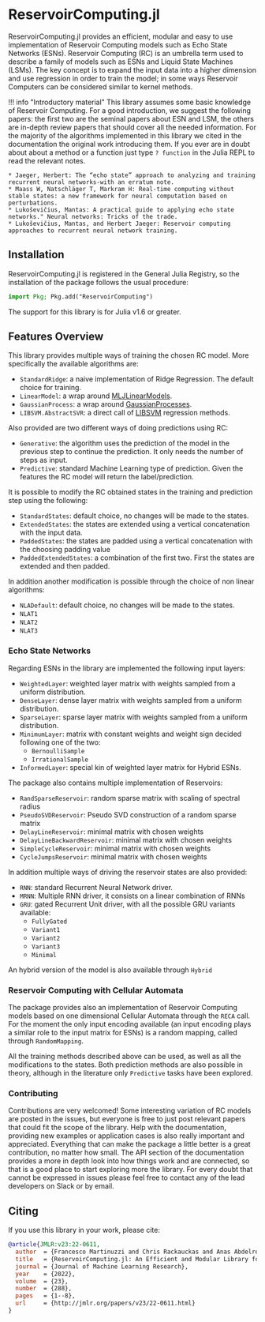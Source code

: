 # ReservoirComputing.jl

ReservoirComputing.jl provides an efficient, modular and easy to use implementation of Reservoir Computing models such as Echo State Networks (ESNs). Reservoir Computing (RC) is an umbrella term used to describe a family of models such as ESNs and Liquid State Machines (LSMs). The key concept is to expand the input data into a higher dimension and use regression in order to train the model; in some ways Reservoir Computers can be considered similar to kernel methods. 


!!! info "Introductory material"
    This library assumes some basic knowledge of Reservoir Computing. For a good introduction, we suggest the following papers: the first two are the seminal papers about ESN and LSM, the others are in-depth review papers that should cover all the needed information. For the majority of the algorithms implemented in this library we cited in the documentation the original work introducing them. If you ever are in doubt about about a method or a function just type ```? function``` in the Julia REPL to read the relevant notes.

    * Jaeger, Herbert: The “echo state” approach to analyzing and training recurrent neural networks-with an erratum note.
    * Maass W, Natschläger T, Markram H: Real-time computing without stable states: a new framework for neural computation based on perturbations.
    * Lukoševičius, Mantas: A practical guide to applying echo state networks." Neural networks: Tricks of the trade.
    * Lukoševičius, Mantas, and Herbert Jaeger: Reservoir computing approaches to recurrent neural network training.
    
## Installation
ReservoirComputing.jl is registered in the General Julia Registry, so the installation of the package follows the usual procedure:
```julia
import Pkg; Pkg.add("ReservoirComputing")
```
The support for this library is for Julia v1.6 or greater.

## Features Overview

This library provides multiple ways of training the chosen RC model. More specifically the available algorithms are:
- ```StandardRidge```: a naive implementation of Ridge Regression. The default choice for training.
- ```LinearModel```: a wrap around [MLJLinearModels](https://juliaai.github.io/MLJLinearModels.jl/stable/).
- ```GaussianProcess```: a wrap around [GaussianProcesses](http://stor-i.github.io/GaussianProcesses.jl/latest/).
- ```LIBSVM.AbstractSVR```: a direct call of [LIBSVM](https://github.com/JuliaML/LIBSVM.jl) regression methods.

Also provided are two different ways of doing predictions using RC:
- ```Generative```: the algorithm uses the prediction of the model in the previous step to continue the prediction. It only needs the number of steps as input.
- ```Predictive```: standard Machine Learning type of prediction. Given the features the RC model will return the label/prediction.

It is possible to modify the RC obtained states in the training and prediction step using the following:
- ```StandardStates```: default choice, no changes will be made to the states.
- ```ExtendedStates```: the states are extended using a vertical concatenation with the input data.
- ```PaddedStates```: the states are padded using a vertical concatenation with the choosing padding value
- ```PaddedExtendedStates```: a combination of the first two. First the states are extended and then padded.

In addition another modification is possible through the choice of non linear algorithms:
- ```NLADefault```: default choice, no changes will be made to the states.
- ```NLAT1```
- ```NLAT2```
- ```NLAT3```

### Echo State Networks
Regarding ESNs in the library are implemented the following input layers:
- ```WeightedLayer```: weighted layer matrix with weights sampled from a uniform distribution.
- ```DenseLayer```: dense layer matrix with weights sampled from a uniform distribution.
- ```SparseLayer```: sparse layer matrix with weights sampled from a uniform distribution.
- ```MinimumLayer```: matrix with constant weights and weight sign decided following one of the two:
  - ```BernoulliSample```
  - ```IrrationalSample```
- ```InformedLayer```: special kin of weighted layer matrix for Hybrid ESNs.
 
The package also contains multiple implementation of Reservoirs:
- ```RandSparseReservoir```: random sparse matrix with scaling of spectral radius
- ```PseudoSVDReservoir```: Pseudo SVD construction of a random sparse matrix
- ```DelayLineReservoir```: minimal matrix with chosen weights
- ```DelayLineBackwardReservoir```: minimal matrix with chosen weights
- ```SimpleCycleReservoir```: minimal matrix with chosen weights
- ```CycleJumpsReservoir```: minimal matrix with chosen weights
 
In addition multiple ways of driving the reservoir states are also provided:
- ```RNN```: standard Recurrent Neural Network driver.
- ```MRNN```: Multiple RNN driver, it consists on a linear combination of RNNs
- ```GRU```: gated Recurrent Unit driver, with all the possible GRU variants available:
  - ```FullyGated```
  - ```Variant1```
  - ```Variant2```
  - ```Variant3```
  - ```Minimal```

An hybrid version of the model is also available through ```Hybrid```

### Reservoir Computing with Cellular Automata
The package provides also an implementation of Reservoir Computing models based on one dimensional Cellular Automata through the ```RECA``` call. For the moment the only input encoding available (an input encoding plays a similar role to the input matrix for ESNs) is a random mapping, called through ```RandomMapping```. 

All the training methods described above can be used, as well as all the modifications to the states. Both prediction methods are also possible in theory, although in the literature only ```Predictive``` tasks have been explored.

### Contributing
Contributions are very welcomed! Some interesting variation of RC models are posted in the issues, but everyone is free to just post relevant papers that could fit the scope of the library. Help with the documentation, providing new examples or application cases is also really important and appreciated. Everything that can make the package a little better is a great contribution, no matter how small. The API section of the documentation provides a more in depth look into how things work and are connected, so that is a good place to start exploring more the library. For every doubt that cannot be expressed in issues please feel free to contact any of the lead developers on Slack or by email.

## Citing

If you use this library in your work, please cite:

```bibtex
@article{JMLR:v23:22-0611,
  author  = {Francesco Martinuzzi and Chris Rackauckas and Anas Abdelrehim and Miguel D. Mahecha and Karin Mora},
  title   = {ReservoirComputing.jl: An Efficient and Modular Library for Reservoir Computing Models},
  journal = {Journal of Machine Learning Research},
  year    = {2022},
  volume  = {23},
  number  = {288},
  pages   = {1--8},
  url     = {http://jmlr.org/papers/v23/22-0611.html}
}
```
